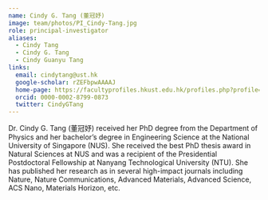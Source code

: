 ```yaml
---
name: Cindy G. Tang (董冠妤) 
image: team/photos/PI_Cindy-Tang.jpg
role: principal-investigator
aliases:
  - Cindy Tang
  - Cindy G. Tang
  - Cindy Guanyu Tang
links:
  email: cindytang@ust.hk
  google-scholar: rZEFbpwAAAAJ
  home-page: https://facultyprofiles.hkust.edu.hk/profiles.php?profile=cindy-tang-cindytang
  orcid: 0000-0002-8799-0873
  twitter: CindyGTang
---
```


Dr. Cindy G. Tang (董冠妤) received her PhD degree from the Department of Physics and her bachelor’s degree in Engineering Science at the National University of Singapore (NUS). She received the best PhD thesis award in Natural Sciences at NUS and was a recipient of the Presidential Postdoctoral Fellowship at Nanyang Technological University (NTU). She has published her research as in several high-impact journals including Nature, Nature Communications, Advanced Materials, Advanced Science, ACS Nano, Materials Horizon, etc.
